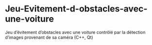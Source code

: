 # Jeu-Evitement-d-obstacles-avec-une-voiture
Jeu d’évitement d’obstacles avec une voiture contrôlé par la détection d’images provenant de sa caméra (C++, Qt)
